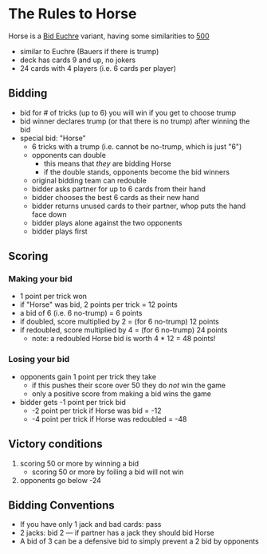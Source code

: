 # The Rules to Horse

Horse is a [Bid Euchre](https://en.wikipedia.org/wiki/Bid_Euchre) variant, having some similarities to [500](https://en.wikipedia.org/wiki/500_(card_game))

* similar to Euchre (Bauers if there is trump)
* deck has cards 9 and up, no jokers
* 24 cards with 4 players (i.e. 6 cards per player)

## Bidding
* bid for # of tricks (up to 6) you will win if you get to choose trump
* bid winner declares trump (or that there is no trump) after winning the bid
* special bid: "Horse"
	* 6 tricks with a trump (i.e. cannot be no-trump, which is just "6")
	* opponents can double
		* this means that *they* are bidding Horse
		* if the double stands, opponents become the bid winners
	* original bidding team can redouble
	* bidder asks partner for up to 6 cards from their hand
	* bidder chooses the best 6 cards as their new hand
	* bidder returns unused cards to their partner, whop puts the hand face down
	* bidder plays alone against the two opponents
	* bidder plays first

## Scoring
### Making your bid
* 1 point per trick won
* if "Horse" was bid, 2 points per trick = 12 points
* a bid of 6 (i.e. 6 no-trump) = 6 points
* if doubled, score multiplied by 2 = (for 6 no-trump) 12 points
* if redoubled, score multiplied by 4 = (for 6 no-trump) 24 points
	* note: a redoubled Horse bid is worth 4 * 12 = 48 points!

### Losing your bid
* opponents gain 1 point per trick they take
	* if this pushes their score over 50 they do _not_ win the game
	* only a positive score from making a bid wins the game
* bidder gets -1 point per trick bid
	* -2 point per trick if Horse was bid = -12
	* -4 point per trick if Horse was redoubled = -48

## Victory conditions
1. scoring 50 or more by winning a bid
	* scoring 50 or more by foiling a bid will not win
1. opponents go below -24

## Bidding Conventions
* If you have only 1 jack and bad cards: pass
* 2 jacks: bid 2 — if partner has a jack they should bid Horse
* A bid of 3 can be a defensive bid to simply prevent a 2 bid by opponents
